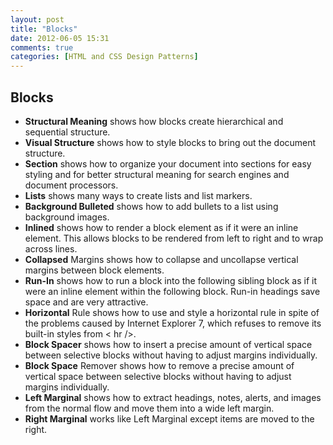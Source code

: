 ```yaml
---
layout: post
title: "Blocks"
date: 2012-06-05 15:31
comments: true
categories: [HTML and CSS Design Patterns]
---
```


<div><h2>Blocks</h2>

<ul>
<li><strong>Structural Meaning</strong> shows how blocks create hierarchical and sequential
structure.</li>
<li><strong>Visual Structure</strong> shows how to style blocks to bring out the document structure.</li>
<li><strong>Section</strong> shows how to organize your document into sections for easy styling and
for better structural meaning for search engines and document processors.</li>
<li><strong>Lists</strong> shows many ways to create lists and list markers.</li>
<li><strong>Background Bulleted</strong> shows how to add bullets to a list using background images.</li>
<li><strong>Inlined</strong> shows how to render a block element as if it were an inline element. This
allows blocks to be rendered from left to right and to wrap across lines.</li>
<li><strong>Collapsed</strong> Margins shows how to collapse and uncollapse vertical margins
between block elements.</li>
<li><strong>Run-In</strong> shows how to run a block into the following sibling block as if it were an
inline element within the following block. Run-in headings save space and are
very attractive.</li>
<li><strong>Horizontal</strong> Rule shows how to use and style a horizontal rule in spite of the
problems caused by Internet Explorer 7, which refuses to remove its built-in styles
from &lt; hr /&gt;.</li>
<li><strong>Block Spacer</strong> shows how to insert a precise amount of vertical space between
selective blocks without having to adjust margins individually.</li>
<li><strong>Block Space</strong> Remover shows how to remove a precise amount of vertical space
between selective blocks without having to adjust margins individually.</li>
<li><strong>Left Marginal</strong> shows how to extract headings, notes, alerts, and images from the
normal flow and move them into a wide left margin.</li>
<li><strong>Right Marginal</strong> works like Left Marginal except items are moved to the right.</li>
</ul></div>